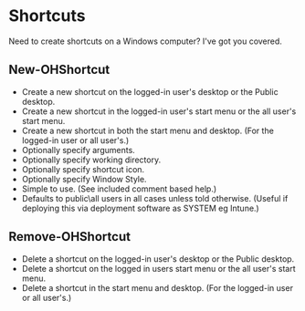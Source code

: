 # Shortcuts

Need to create shortcuts on a Windows computer?  I've got you covered.

## New-OHShortcut

- Create a new shortcut on the logged-in user's desktop or the Public desktop. 
- Create a new shortcut in the logged-in user's start menu or the all user's start menu.
- Create a new shortcut in both the start menu and desktop. (For the logged-in user or all user's.)
- Optionally specify arguments.
- Optionally specify working directory.
- Optionally specify shortcut icon.
- Optionally specify Window Style.
- Simple to use. (See included comment based help.)
- Defaults to public\all users in all cases unless told otherwise. (Useful if deploying this via deployment software as SYSTEM eg Intune.)

## Remove-OHShortcut
- Delete a shortcut on the logged-in user's desktop or the Public desktop. 
- Delete a shortcut on the logged in users start menu or the all user's start menu.
- Delete a shortcut in the start menu and desktop. (For the logged-in user or all user's.)
